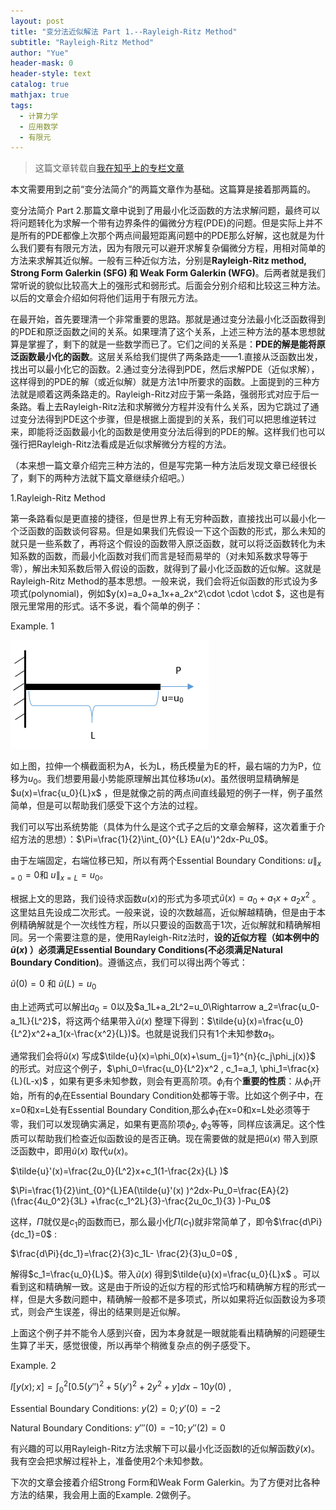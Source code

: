 ```yaml
---
layout: post
title: "变分法近似解法 Part 1.--Rayleigh-Ritz Method"
subtitle: "Rayleigh-Ritz Method"
author: "Yue"
header-mask: 0
header-style: text
catalog: true
mathjax: true
tags:
  - 计算力学
  - 应用数学
  - 有限元
---
```


> 这篇文章转载自[我在知乎上的专栏文章](https://zhuanlan.zhihu.com/p/20882021)

本文需要用到之前“变分法简介”的两篇文章作为基础。这篇算是接着那两篇的。

变分法简介 Part 2.那篇文章中说到了用最小化泛函数的方法求解问题，最终可以将问题转化为求解一个带有边界条件的偏微分方程(PDE)的问题。但是实际上并不是所有的PDE都像上次那个两点间最短距离问题中的PDE那么好解，这也就是为什么我们要有有限元方法，因为有限元可以避开求解复杂偏微分方程，用相对简单的方法来求解其近似解。一般有三种近似方法，分别是**Rayleigh-Ritz method, Strong Form Galerkin (SFG) 和 Weak Form Galerkin (WFG)**。后两者就是我们常听说的貌似比较高大上的强形式和弱形式。后面会分别介绍和比较这三种方法。以后的文章会介绍如何将他们运用于有限元方法。

在最开始，首先要理清一个非常重要的思路。那就是通过变分法最小化泛函数得到的PDE和原泛函数之间的关系。如果理清了这个关系，上述三种方法的基本思想就算是掌握了，剩下的就是一些数学而已了。它们之间的关系是：**PDE的解是能将原泛函数最小化的函数**。这层关系给我们提供了两条路走——1.直接从泛函数出发，找出可以最小化它的函数。2.通过变分法得到PDE，然后求解PDE（近似求解），这样得到的PDE的解（或近似解）就是方法1中所要求的函数。上面提到的三种方法就是顺着这两条路走的。Rayleigh-Ritz对应于第一条路，强弱形式对应于后一条路。看上去Rayleigh-Ritz法和求解微分方程并没有什么关系，因为它跳过了通过变分法得到PDE这个步骤，但是根据上面提到的关系，我们可以把思维逆转过来，即能将泛函数最小化的函数是使用变分法后得到的PDE的解。这样我们也可以强行把Rayleigh-Ritz法看成是近似求解微分方程的方法。

（本来想一篇文章介绍完三种方法的，但是写完第一种方法后发现文章已经很长了，剩下的两种方法就下篇文章继续介绍吧。）

1.Rayleigh-Ritz Method

第一条路看似是更直接的捷径，但是世界上有无穷种函数，直接找出可以最小化一个泛函数的函数谈何容易。但是如果我们先假设一下这个函数的形式，那么未知的就只是一些系数了，再将这个假设的函数带入原泛函数，就可以将泛函数转化为未知系数的函数，而最小化函数对我们而言是轻而易举的（对未知系数求导等于零），解出未知系数后带入假设的函数，就得到了最小化泛函数的近似解。这就是Rayleigh-Ritz Method的基本思想。一般来说，我们会将近似函数的形式设为多项式(polynomial)，例如$y(x)=a_0+a_1x+a_2x^2\cdot \cdot \cdot $，这也是有限元里常用的形式。话不多说，看个简单的例子：

Example. 1

![img](/img/in-post/FEM/Rayleigh_Ritz_img1.png)

如上图，拉伸一个横截面积为A，长为L，杨氏模量为E的杆，最右端的力为P，位移为$u_0$。我们想要用最小势能原理解出其位移场$u(x)$。虽然很明显精确解是$u(x)=\frac{u_0}{L}x$ ，但是就像之前的两点间直线最短的例子一样，例子虽然简单，但是可以帮助我们感受下这个方法的过程。

我们可以写出系统势能（具体为什么是这个式子之后的文章会解释，这次着重于介绍方法的思想）：$\Pi=\frac{1}{2}\int_{0}^{L}  EA(u')^2dx-Pu_0$。

由于左端固定，右端位移已知，所以有两个Essential Boundary Conditions: $u\|_{x=0}=0$和 $u\| _{x=L}=u_0$。

根据上文的思路，我们设待求函数$u(x)$的形式为多项式$\tilde{u}(x)=a_0+a_1x+a_2x^2$ 。这里姑且先设成二次形式。一般来说，设的次数越高，近似解越精确，但是由于本例精确解就是个一次线性方程，所以只要设的函数高于1次，近似解就和精确解相同。另一个需要注意的是，使用Rayleigh-Ritz法时，**设的近似方程（如本例中的$\tilde{u}(x)$ ）必须满足Essential Boundary Conditions(不必须满足Natural Boundary Condition)**。遵循这点，我们可以得出两个等式：

$\tilde{u}(0)=0$  和 $\tilde{u}(L)=u_0$

由上述两式可以解出$a_0=0$以及$a_1L+a_2L^2=u_0\Rightarrow a_2=\frac{u_0-a_1L}{L^2}$，将这两个结果带入$\tilde{u}(x)$ 整理下得到：$\tilde{u}(x)=\frac{u_0}{L^2}x^2+a_1(x-\frac{x^2}{L})$。也就是说我们只有1个未知参数$a_1$。

通常我们会将$\tilde{u}(x)$ 写成$\tilde{u}(x)=\phi_0(x)+\sum_{j=1}^{n}{c_j\phi_j(x)}$ 的形式。对应这个例子，$\phi_0=\frac{u_0}{L^2}x^2 , c_1=a_1, \phi_1=\frac{x}{L}(L-x)$ ，如果有更多未知参数，则会有更高阶项。$\phi_i$有个**重要的性质**：从$\phi_1$开始，所有的$\phi_i$在Essential Boundary Condition处都等于零。比如这个例子中，在x=0和x=L处有Essential Boundary Condition,那么$\phi_1$在x=0和x=L处必须等于零，我们可以发现确实满足，如果有更高阶项$\phi_2$, $\phi_3$等等，同样应该满足。这个性质可以帮助我们检查近似函数设的是否正确。现在需要做的就是把$\tilde{u}(x)$ 带入到原泛函数中，即用$\tilde{u}(x)$ 取代$u(x)$。

$\tilde{u}'(x)=\frac{2u_0}{L^2}x+c_1(1-\frac{2x}{L} )$

$\Pi=\frac{1}{2}\int_{0}^{L}EA(\tilde{u}'(x) )^2dx-Pu_0=\frac{EA}{2} (\frac{4u_0^2}{3L} +\frac{c_1^2L}{3}-\frac{2u_0c_1}{3} )-Pu_0$

这样，$\Pi$就仅是$c_1$的函数而已，那么最小化$\Pi(c_1)$就非常简单了，即令$\frac{d\Pi}{dc_1}=0$ :

$\frac{d\Pi}{dc_1}=\frac{2}{3}c_1L- \frac{2}{3}u_0=0$ ,

解得$c_1=\frac{u_0}{L}$。带入$\tilde{u}(x)$ 得到$\tilde{u}(x)=\frac{u_0}{L}x$  。可以看到这和精确解一致。这是由于所设的近似方程的形式恰巧和精确解方程的形式一样，但是大多数问题中，精确解一般都不是多项式，所以如果将近似函数设为多项式，则会产生误差，得出的结果则是近似解。

上面这个例子并不能令人感到兴奋，因为本身就是一眼就能看出精确解的问题硬生生算了半天，感觉很傻，所以再举个稍微复杂点的例子感受下。

Example. 2 

$I[y(x);x]=\int_{0}^{2}[0.5(y'')^2+5(y')^2+2y^2+y]dx-10y(0)$ ,

Essential Boundary Conditions: $y(2)=0; y'(0)=-2$

Natural Boundary Conditions: $y'''(0)=-10; y''(2)=0$

有兴趣的可以用Rayleigh-Ritz方法求解下可以最小化泛函数I的近似解函数$\tilde{y} (x)$。我有空会把求解过程补上，准备使用2个未知参数。

下次的文章会接着介绍Strong Form和Weak Form Galerkin。为了方便对比各种方法的结果，我会用上面的Example. 2做例子。


